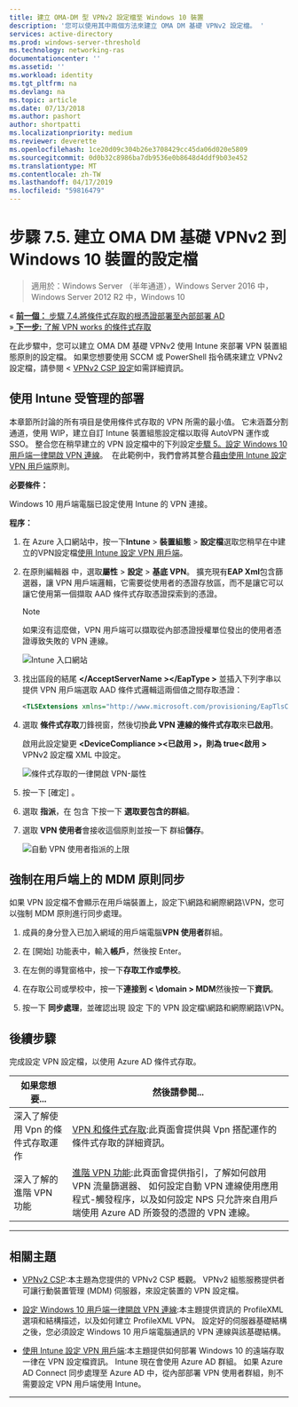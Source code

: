 ```yaml
---
title: 建立 OMA-DM 型 VPNv2 設定檔至 Windows 10 裝置
description: '您可以使用其中兩個方法來建立 OMA DM 基礎 VPNv2 設定檔。 '
services: active-directory
ms.prod: windows-server-threshold
ms.technology: networking-ras
documentationcenter: ''
ms.assetid: ''
ms.workload: identity
ms.tgt_pltfrm: na
ms.devlang: na
ms.topic: article
ms.date: 07/13/2018
ms.author: pashort
author: shortpatti
ms.localizationpriority: medium
ms.reviewer: deverette
ms.openlocfilehash: 1ce20d09c304b26e3708429cc45da06d020e5809
ms.sourcegitcommit: 0d0b32c8986ba7db9536e0b8648d4ddf9b03e452
ms.translationtype: MT
ms.contentlocale: zh-TW
ms.lasthandoff: 04/17/2019
ms.locfileid: "59816479"
---
```

# <a name="step-75-create-oma-dm-based-vpnv2-profiles-to-windows-10-devices"></a>步驟 7.5. 建立 OMA DM 基礎 VPNv2 到 Windows 10 裝置的設定檔

>適用於：Windows Server （半年通道），Windows Server 2016 中，Windows Server 2012 R2 中，Windows 10

&#171;  [**前一個：** 步驟 7.4.將條件式存取的根憑證部署至內部部署 AD](vpn-deploy-cond-access-root-cert-to-on-premise-ad.md)<br>
&#187;[ **下一步:** 了解 VPN works 的條件式存取](https://docs.microsoft.com/windows/access-protection/vpn/vpn-conditional-access)

在此步驟中，您可以建立 OMA DM 基礎 VPNv2 使用 Intune 來部署 VPN 裝置組態原則的設定檔。 如果您想要使用 SCCM 或 PowerShell 指令碼來建立 VPNv2 設定檔，請參閱 < [VPNv2 CSP 設定](https://docs.microsoft.com/windows/client-management/mdm/vpnv2-csp)如需詳細資訊。 

## <a name="managed-deployment-using-intune"></a>使用 Intune 受管理的部署

本章節所討論的所有項目是使用條件式存取的 VPN 所需的最小值。 它未涵蓋分割通道，使用 WIP，建立自訂 Intune 裝置組態設定檔以取得 AutoVPN 運作或 SSO。 整合您在稍早建立的 VPN 設定檔中的下列設定[步驟 5。設定 Windows 10 用戶端一律開啟 VPN 連線](always-on-vpn/deploy/vpn-deploy-client-vpn-connections.md)。  在此範例中，我們會將其整合[藉由使用 Intune 設定 VPN 用戶端](always-on-vpn/deploy/vpn-deploy-client-vpn-connections.md#configure-the-vpn-client-by-using-intune)原則。 

**必要條件：**<p>
Windows 10 用戶端電腦已設定使用 Intune 的 VPN 連接。   


**程序：**

1. 在 Azure 入口網站中，按一下**Intune** > **裝置組態** > **設定檔**選取您稍早在中建立的VPN設定檔[使用 Intune 設定 VPN 用戶端](always-on-vpn/deploy/vpn-deploy-client-vpn-connections.md#configure-the-vpn-client-by-using-intune)。
    
2. 在原則編輯器 中，選取**屬性** > **設定** > **基底 VPN**。 擴充現有**EAP Xml**包含篩選器，讓 VPN 用戶端邏輯，它需要從使用者的憑證存放區，而不是讓它可以讓它使用第一個擷取 AAD 條件式存取憑證探索到的憑證。

    >[!NOTE]
    >如果沒有這麼做，VPN 用戶端可以擷取從內部憑證授權單位發出的使用者憑證導致失敗的 VPN 連線。

    ![Intune 入口網站](../../media/Always-On-Vpn/intune-eap-xml.png)

3. 找出區段的結尾 **\</AcceptServerName >\</EapType >** 並插入下列字串以提供 VPN 用戶端選取 AAD 條件式邏輯這兩個值之間存取憑證：

    ```XML
    <TLSExtensions xmlns="http://www.microsoft.com/provisioning/EapTlsConnectionPropertiesV2"><FilteringInfo xmlns="http://www.microsoft.com/provisioning/EapTlsConnectionPropertiesV3"><EKUMapping><EKUMap><EKUName>AAD Conditional Access</EKUName><EKUOID>1.3.6.1.4.1.311.87</EKUOID></EKUMap></EKUMapping><ClientAuthEKUList Enabled="true"><EKUMapInList><EKUName>AAD Conditional Access</EKUName></EKUMapInList></ClientAuthEKUList></FilteringInfo></TLSExtensions>
    ```

4. 選取 **條件式存取**刀鋒視窗，然後切換**此 VPN 連線的條件式存取**來**已啟用**。<p>啟用此設定變更 **\<DeviceCompliance >\<已啟用 >，則為 true\<啟用 >** VPNv2 設定檔 XML 中設定。

    ![條件式存取的一律開啟 VPN-屬性](../../media/Always-On-Vpn/vpn-conditional-access-azure-ad.png)

6. 按一下 [確定] 。

6. 選取 **指派**，在 包含 下按一下 **選取要包含的群組**。

7. 選取  **VPN 使用者**會接收這個原則並按一下 群組**儲存**。

    ![自動 VPN 使用者指派的上限](../../media/Always-On-Vpn/cap-for-auto-vpn-users-assignments.png)

## <a name="force-mdm-policy-sync-on-the-client"></a>強制在用戶端上的 MDM 原則同步
如果 VPN 設定檔不會顯示在用戶端裝置上，設定下\\網路和網際網路\\VPN，您可以強制 MDM 原則進行同步處理。

1. 成員的身分登入已加入網域的用戶端電腦**VPN 使用者**群組。

2. 在 [開始] 功能表中，輸入**帳戶**，然後按 Enter。

3.  在左側的導覽窗格中，按一下**存取工作或學校**。

5.  在存取公司或學校中，按一下**連接到 < \domain > MDM**然後按一下**資訊**。

6.  按一下 **同步處理**，並確認出現 設定 下的 VPN 設定檔\\網路和網際網路\\VPN。


## <a name="next-step"></a>後續步驟
完成設定 VPN 設定檔，以使用 Azure AD 條件式存取。 

|如果您想要...  |然後請參閱...  |
|---------|---------|
|深入了解使用 Vpn 的條件式存取運作  |[VPN 和條件式存取](https://docs.microsoft.com/windows/access-protection/vpn/vpn-conditional-access):此頁面會提供與 Vpn 搭配運作的條件式存取的詳細資訊。      |
|深入了解的進階 VPN 功能  |[進階 VPN 功能](always-on-vpn/deploy/always-on-vpn-adv-options.md#advanced-vpn-features):此頁面會提供指引，了解如何啟用 VPN 流量篩選器、 如何設定自動 VPN 連線使用應用程式-觸發程序，以及如何設定 NPS 只允許來自用戶端使用 Azure AD 所簽發的憑證的 VPN 連線。        |


---

## <a name="related-topics"></a>相關主題
- [VPNv2 CSP](https://msdn.microsoft.com/windows/hardware/commercialize/customize/mdm/vpnv2-csp):本主題為您提供的 VPNv2 CSP 概觀。 VPNv2 組態服務提供者可讓行動裝置管理 (MDM) 伺服器，來設定裝置的 VPN 設定檔。

- [設定 Windows 10 用戶端一律開啟 VPN 連線](https://docs.microsoft.com/windows-server/remote/remote-access/vpn/always-on-vpn/deploy/vpn-deploy-client-vpn-connections):本主題提供資訊的 ProfileXML 選項和結構描述，以及如何建立 ProfileXML VPN。 設定好的伺服器基礎結構之後，您必須設定 Windows 10 用戶端電腦通訊的 VPN 連線與該基礎結構。 

- [使用 Intune 設定 VPN 用戶端](https://docs.microsoft.com/windows-server/remote/remote-access/vpn/always-on-vpn/deploy/vpn-deploy-client-vpn-connections#configure-the-vpn-client-by-using-intune):本主題提供如何部署 Windows 10 的遠端存取一律在 VPN 設定檔資訊。 Intune 現在會使用 Azure AD 群組。 如果 Azure AD Connect 同步處理至 Azure AD 中，從內部部署 VPN 使用者群組，則不需要設定 VPN 用戶端使用 Intune。

---
